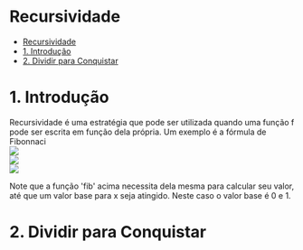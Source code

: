 # Recursividade
- [Recursividade](#recursividade)
- [1. Introdução](#1-introdução)
- [2. Dividir para Conquistar](#2-dividir-para-conquistar)


# 1. Introdução
Recursividade é uma estratégia que pode ser utilizada quando uma função f pode ser escrita em função dela própria.
Um exemplo é a fórmula de Fibonnaci  
<img src="https://render.githubusercontent.com/render/math?math=fib_{0} = 0">  
<img src="https://render.githubusercontent.com/render/math?math=fib_{1} = 1">  
<img src="https://render.githubusercontent.com/render/math?math=fib_{n} = fib_{n-1}+fib_{n-2}">

Note que a função 'fib' acima necessita dela mesma para calcular seu valor, até que um valor base para x seja atingido.
Neste caso o valor base é 0 e 1.

# 2. Dividir para Conquistar
